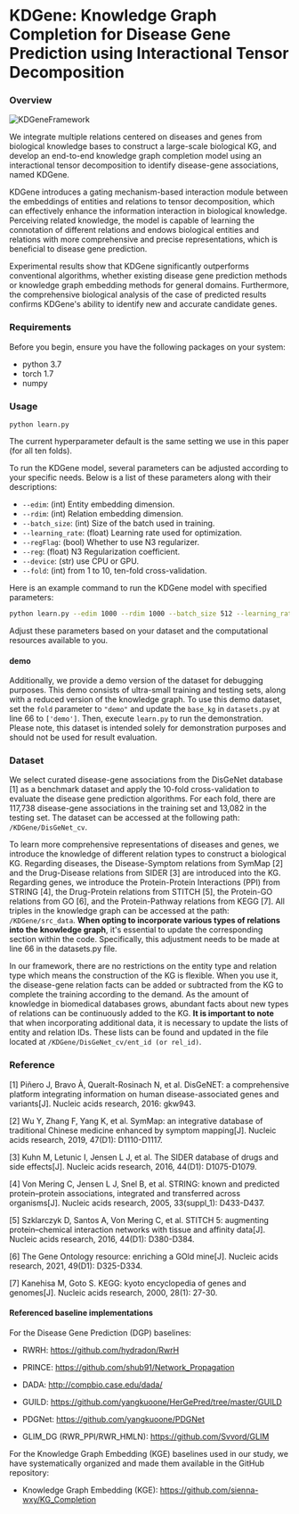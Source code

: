 # KDGene: Knowledge Graph Completion for Disease Gene Prediction using Interactional Tensor Decomposition
### Overview

![KDGeneFramework](KDGeneFramework.png)

We integrate multiple relations centered on diseases and genes from biological knowledge bases to construct a large-scale biological KG, and develop an end-to-end knowledge graph completion model using an interactional tensor decomposition to identify disease-gene associations, named KDGene. 

KDGene introduces a gating mechanism-based interaction module between the embeddings of entities and relations to tensor decomposition, which can effectively enhance the information interaction in biological knowledge. Perceiving related knowledge, the model is capable of learning the connotation of different relations and endows biological entities and relations with more comprehensive and precise representations, which is beneficial to disease gene prediction. 

Experimental results show that KDGene significantly outperforms conventional algorithms, whether existing disease gene prediction methods or knowledge graph embedding methods for general domains. Furthermore, the comprehensive biological analysis of the case of predicted results confirms KDGene's ability to identify new and accurate candidate genes.

### Requirements

Before you begin, ensure you have the following packages on your system:

- python 3.7
- torch 1.7
- numpy

### Usage

```
python learn.py
```

The current hyperparameter default is the same setting we use in this paper (for all ten folds).

To run the KDGene model, several parameters can be adjusted according to your specific needs. Below is a list of these parameters along with their descriptions: 

- `--edim`: (int) Entity embedding dimension. 
- `--rdim`: (int) Relation embedding dimension. 
- `--batch_size`: (int) Size of the batch used in training.
- `--learning_rate`: (float) Learning rate used for optimization. 
- `--regFlag`: (bool) Whether to use N3 regularizer. 
- `--reg`: (float) N3 Regularization coefficient. 
- `--device`: (str) use CPU or GPU.
- `--fold`: (int) from 1 to 10, ten-fold cross-validation.

Here is an example command to run the KDGene model with specified parameters: 

```bash
python learn.py --edim 1000 --rdim 1000 --batch_size 512 --learning_rate 0.1 --reg 0.1 --device 'cuda:0' --fold 1
```

Adjust these parameters based on your dataset and the computational resources available to you.

#### demo 

Additionally, we provide a demo version of the dataset for debugging purposes. This demo consists of ultra-small training and testing sets, along with a reduced version of the knowledge graph. To use this demo dataset, set the `fold` parameter to `"demo"` and update the `base_kg` in `datasets.py` at line 66 to `['demo']`. Then, execute `learn.py` to run the demonstration. Please note, this dataset is intended solely for demonstration purposes and should not be used for result evaluation.

### Dataset

We select curated disease-gene associations from the DisGeNet database [1] as a benchmark dataset and apply the 10-fold cross-validation to evaluate the disease gene prediction algorithms. For each fold, there are 117,738 disease-gene associations in the training set and 13,082 in the testing set.  The dataset can be accessed at the following path: `/KDGene/DisGeNet_cv`.

To learn more comprehensive representations of diseases and genes, we introduce the knowledge of different relation types to construct a biological KG. Regarding diseases, the Disease-Symptom relations from SymMap [2] and the Drug-Disease relations from SIDER [3] are introduced into the KG. Regarding genes, we introduce the Protein-Protein Interactions (PPI) from STRING [4], the Drug-Protein relations from STITCH [5], the Protein-GO relations from GO [6], and the Protein-Pathway relations from KEGG [7]. All triples in the knowledge graph can be accessed at the path: `/KDGene/src_data`. **When opting to incorporate various types of relations into the knowledge graph**, it's essential to update the corresponding section within the code. Specifically, this adjustment needs to be made at line 66 in the datasets.py file.

In our framework, there are no restrictions on the entity type and relation type which means the construction of the KG is flexible. When you use it, the disease-gene relation facts can be added or subtracted from the KG to complete the training according to the demand. As the amount of knowledge in biomedical databases grows, abundant facts about new types of relations can be continuously added to the KG. **It is important to note** that when incorporating additional data, it is necessary to update the lists of entity and relation IDs. These lists can be found and updated in the file located at `/KDGene/DisGeNet_cv/ent_id (or rel_id)`.

### Reference

[1] Piñero J, Bravo À, Queralt-Rosinach N, et al. DisGeNET: a comprehensive platform integrating information on human disease-associated genes and variants[J]. Nucleic acids research, 2016: gkw943.

[2] Wu Y, Zhang F, Yang K, et al. SymMap: an integrative database of traditional Chinese medicine enhanced by symptom mapping[J]. Nucleic acids research, 2019, 47(D1): D1110-D1117.

[3] Kuhn M, Letunic I, Jensen L J, et al. The SIDER database of drugs and side effects[J]. Nucleic acids research, 2016, 44(D1): D1075-D1079.

[4] Von Mering C, Jensen L J, Snel B, et al. STRING: known and predicted protein–protein associations, integrated and transferred across organisms[J]. Nucleic acids research, 2005, 33(suppl_1): D433-D437.

[5] Szklarczyk D, Santos A, Von Mering C, et al. STITCH 5: augmenting protein–chemical interaction networks with tissue and affinity data[J]. Nucleic acids research, 2016, 44(D1): D380-D384.

[6] The Gene Ontology resource: enriching a GOld mine[J]. Nucleic acids research, 2021, 49(D1): D325-D334.

[7] Kanehisa M, Goto S. KEGG: kyoto encyclopedia of genes and genomes[J]. Nucleic acids research, 2000, 28(1): 27-30.

#### Referenced baseline implementations

For the Disease Gene Prediction (DGP) baselines:

- RWRH: https://github.com/hydradon/RwrH

- PRINCE: https://github.com/shub91/Network_Propagation

- DADA: http://compbio.case.edu/dada/

- GUILD: https://github.com/yangkuoone/HerGePred/tree/master/GUILD

- PDGNet: https://github.com/yangkuoone/PDGNet

- GLIM_DG (RWR_PPI/RWR_HMLN): https://github.com/Svvord/GLIM

For the Knowledge Graph Embedding (KGE) baselines used in our study, we have systematically organized and made them available in the GitHub repository:

- Knowledge Graph Embedding (KGE): https://github.com/sienna-wxy/KG_Completion

